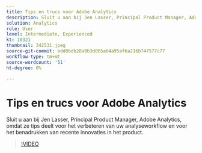 ```yaml
---
title: Tips en trucs voor Adobe Analytics
description: Sluit u aan bij Jen Lasser, Principal Product Manager, Adobe Analytics, omdat ze tips deelt voor het verbeteren van uw analyseworkflow en het benadrukken van recente innovaties
solution: Analytics
role: User
level: Intermediate, Experienced
kt: 10321
thumbnail: 342531.jpeg
source-git-commit: edd0bdb28a9b3d065a64a95af6a216b747577c77
workflow-type: tm+mt
source-wordcount: '51'
ht-degree: 0%

---
```


# Tips en trucs voor Adobe Analytics

Sluit u aan bij Jen Lasser, Principal Product Manager, Adobe Analytics, omdat ze tips deelt voor het verbeteren van uw analyseworkflow en voor het benadrukken van recente innovaties in het product.

>[!VIDEO](https://video.tv.adobe.com/v/342531/?quality=12&learn=on)
